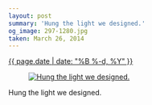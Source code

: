 ```yaml
---
layout: post
summary: 'Hung the light we designed.'
og_image: 297-1280.jpg
taken: March 26, 2014
---
```


<div class="post">
 <time>
  <a href="/297">
   {{ page.date | date: "%B %-d, %Y" }}
  </a>
 </time>
 <a href="/297">
  <figure data-taken="3/26/2014">
   <img alt="Hung the light we designed." sizes="(min-width: 700px) 50vw, calc(100vw - 2rem)" src="{{ site.assets_url }}/297-640.jpg" srcset="{{ site.assets_url }}/297-1280.jpg 1280w, {{ site.assets_url }}/297-960.jpg 960w, {{ site.assets_url }}/297-640.jpg 640w, {{ site.assets_url }}/297-320.jpg 320w"/>
  </figure>
 </a>
 <span>
  Hung the light we designed.
 </span>
</div>
